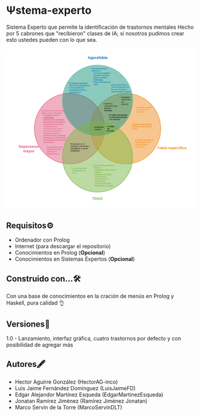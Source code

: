 # Ψstema-experto
Sistema Experto que permite la identificación de trastornos mentales
Hecho por 5 cabrones que "recibieron" clases de IA; si nosotros pudimos crear esto
ustedes pueden con lo que sea.

![](Contexto/Diagrama%20en%20Venn%20Trastornos.png)

## Requisitos⚙️
- Ordenador con Prolog
- Internet (para descargar el repositorio)
- Conocimientos en Prolog (**Opcional**)
- Conocimientos en Sistemas Expertos (**Opcional**)

## Construido con...🛠️
Con una base de conocimientos en la cración de menús en Prolog y Haskell, pura calidad 👌

## Versiones📓
1.0 - Lanzamiento, interfaz gráfica, cuatro trastornos por defecto y con posibilidad de agregar más

## Autores🖋️

- Hector Aguirre González (HectorAG-inco)
- Luis Jaime Fernández Dominguez (LuisJaimeFD)
- Edgar Alejandor Martínez Esqueda (EdgarMartinezEsqueda)
- Jonatan Ramírez Jiménez (Ramírez Jiménez Jonatan)
- Marco Servin de la Torre (MarcoServinDLT)
